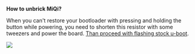 **How to unbrick MiQi?**

When you can't restore your bootloader with pressing and holding the button while powering, you need to shorten this resistor with some tweezers and power the board. [Than proceed with flashing stock u-boot](https://github.com/mqmaker/miqi-prebuilt).

![](https://raw.githubusercontent.com/igorpecovnik/lib.docs/master/docs/known_issues/images/unbrick-miqi.png)
